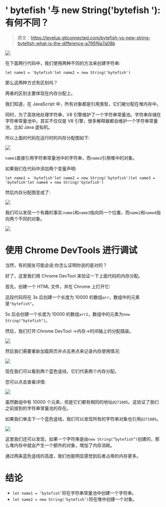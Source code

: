 # ' bytefish '与 new String('bytefish '):有何不同？

> 原文：<https://levelup.gitconnected.com/bytefish-vs-new-string-bytefish-what-is-the-difference-a795f6a7a08b>

![](img/c33a538f21d67164c7fee08a8693081f.png)

在下面两行代码中，我们使用两种不同的方法来创建字符串:

```
let name1 = 'bytefish'let name2 = new String('bytefish')
```

那么这两种方式有区别吗？

两者的区别主要体现在内存分配上。

我们知道，在 JavaScript 中，所有对象都是引用类型，它们被分配在堆内存中。

同时，为了高效地处理字符串，V8 引擎维护了一个字符串常量池。字符串存储在字符串常量池中。其实不仅仅是 V8 引擎，很多解释器都会维护一个字符串常量池，比如 Java 虚拟机。

所以上面的代码在运行时的内存分配图如下:

![](img/1396598bd614cf062442f5c59c0cbd84.png)

`name1`直接引用字符串常量池中的字符串，而`name2`引用堆中的对象。

如果我们在代码中添加两个变量声明:

```
let name1 = 'bytefish'let name2 = new String('bytefish')let name3 = 'bytefish'let name4 = new String('bytefish')
```

然后内存分配图变成了:

![](img/0844219604ae642ddfc6f7944e1b36d9.png)

我们可以发现一个有趣的事实:`name1`和`name3`指向同一个位置，而`name2`和`name4`指向两个不同的对象。

![](img/fb41609a046518c5bd50989306de4126.png)

# 使用 Chrome DevTools 进行调试

当然，有的朋友可能会说:你怎么证明你说的是对的？

好了，这里我们用 Chrome DevTool 来验证一下上面代码的内存分配。

首先，创建一个 HTML 文件，并在 Chrome 上打开它:

这段代码将在 3s 后创建一个长度为 10000 的数组`arr`，数组中的元素是`"bytefish"`。

5s 后会创建一个长度为 10000 的数组`arr2`，数组中的元素为`new String("bytefish")`。

然后，我们打开:Chrome DevTool →内存→时间轴上的分配插装。

![](img/abf06cc0dfa54c4e2b1a6a77da9a7202.png)

然后我们需要重新加载网页并点击黑点来记录内存使用情况:

![](img/7d17003d678ffe90440b71e0070d99b5.png)

现在我们可以看到两个蓝色竖线，它们代表两个内存分配。

您可以点击查看详情:

![](img/5911f18f6bbe37856854942d2f30f553.png)

虽然数组中有 10000 个元素，但是它们都有相同的地址`@271085`。这验证了我们之前提到的字符串常量池的存在。

如果我们单击下一个蓝色竖线，我们可以发现所有的字符串对象也引用`@271085`。

![](img/919ae71f630fbee856d77053d087a889.png)

这里我们还可以发现，如果一个字符串是由`new String(“bytefish”)`创建的，那么堆内存中就会产生一个额外的对象，增加了内存消耗。

通过两条蓝色竖线的高度，我们也能明显感觉到后者占用的内存更多。

# 结论

*   `let name1 = ‘bytefish’`将在字符串常量池中创建一个字符串。
*   `let name2 = new String(‘bytefish’)`将在堆中创建一个对象。